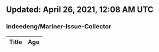 ## Updated: April 26, 2021, 12:08 AM UTC


### indeedeng/Mariner-Issue-Collector
|**Title**|**Age**|
|:----|:----|